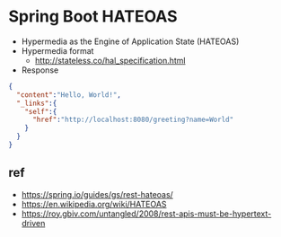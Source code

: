 # Spring Boot HATEOAS
* Hypermedia as the Engine of Application State (HATEOAS)
* Hypermedia format
  * http://stateless.co/hal_specification.html
* Response

```json
{
  "content":"Hello, World!",
  "_links":{
    "self":{
      "href":"http://localhost:8080/greeting?name=World"
    }
  }
}
```

## ref
* https://spring.io/guides/gs/rest-hateoas/
* https://en.wikipedia.org/wiki/HATEOAS
* https://roy.gbiv.com/untangled/2008/rest-apis-must-be-hypertext-driven
